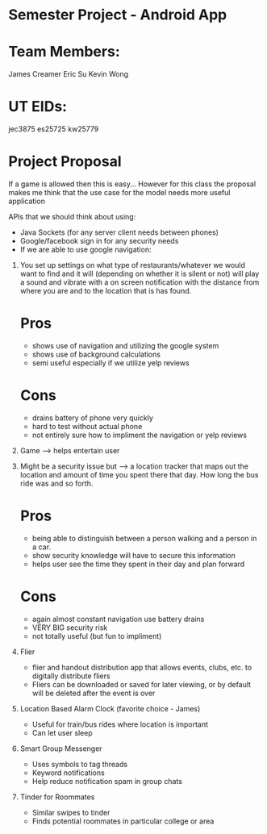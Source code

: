 Semester Project - Android App
==============================

Team Members:
=============
James Creamer
Eric Su
Kevin Wong

UT EIDs:
========
jec3875
es25725
kw25779



Project Proposal
================

If a game is allowed then this is easy...
However for this class the proposal makes me
think that the use case for the model needs
more useful application

APIs that we should think about using:
- Java Sockets (for any server client needs between phones)
- Google/facebook sign in for any security needs
- If we are able to use google navigation:

1)	You set up settings on what type of restaurants/whatever we would want to find
	and it will (depending on whether it is silent or not) will play a sound and vibrate
	with a on screen notification with the distance from where you are and to the location that is has found.
	
	Pros
	====
	- shows use of navigation and utilizing the google system
	- shows use of background calculations
	- semi useful especially if we utilize yelp reviews
	
	Cons
	====
	- drains battery of phone very quickly
	- hard to test without actual phone
	- not entirely sure how to impliment the navigation or yelp reviews
	
	
2)	Game --> helps entertain user

3)	Might be a security issue but --> a location tracker that maps out the location and
	amount of time you spent there that day. How long the bus ride was and so forth.
	
	Pros
	====
	- being able to distinguish between a person walking and a person in a car.
	- show security knowledge will have to secure this information
	- helps user see the time they spent in their day and plan forward
	
	Cons
	====
	- again almost constant navigation use battery drains
	- VERY BIG security risk
	- not totally useful (but fun to impliment)
	


4) Flier 
	- flier and handout distribution app that allows events, clubs, etc. to digitally distribute fliers 
	- Fliers can be downloaded or saved for later viewing, or by default will be deleted after the event is over


5) Location Based Alarm Clock (favorite choice - James)
	- Useful for train/bus rides where location is important
	- Can let user sleep

6) Smart Group Messenger
	- Uses symbols to tag threads
	- Keyword notifications
	- Help reduce notification spam in group chats

7) Tinder for Roommates
	- Similar swipes to tinder
	- Finds potential roommates in particular college or area


